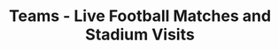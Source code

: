 ---
layout: teams
title: Teams - Live Football Matches and Stadium Visits
permalink: /teams
seo: A list of teams I've seen play live

---